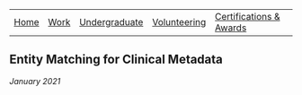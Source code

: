 |                           |                                     |                                   |                           |                           |
|:--------------------------|:------------------------------------|:----------------------------------|:--------------------------|:--------------------------|
| [Home](../)               | [Work](../professional/)            | [Undergraduate](../undergraduate/)| [Volunteering](../volunteering/)  | [Certifications & Awards](../certifications/)|

## Entity Matching for Clinical Metadata
_January 2021_

